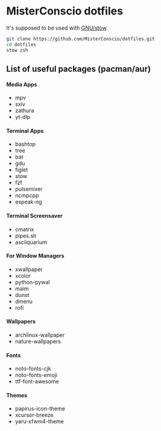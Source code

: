 # MisterConscio dotfiles

It's supposed to be used with [GNU/stow](https://www.gnu.org/software/stow/).

```sh
git clone https://github.com/MisterConscio/dotfiles.git
cd dotfiles
stow zsh
```

## List of useful packages (pacman/aur)
#### Media Apps
* mpv
* sxiv
* zathura
* yt-dlp

#### Terminal Apps
* bashtop
* tree
* bat
* gdu
* figlet
* stow
* fzf
* pulsemixer
* ncmpcpp
* espeak-ng

#### Terminal Screensaver
* cmatrix
* pipes.sh
* asciiquarium

#### For Window Managers
* xwallpaper
* xcolor
* python-pywal
* maim
* dunst
* dmenu
* rofi

#### Wallpapers
* archlinux-wallpaper
* nature-wallpapers

#### Fonts
* noto-fonts-cjk
* noto-fonts-emoji
* ttf-font-awesome

#### Themes
* papirus-icon-theme
* xcursor-breeze
* yaru-xfwm4-theme
